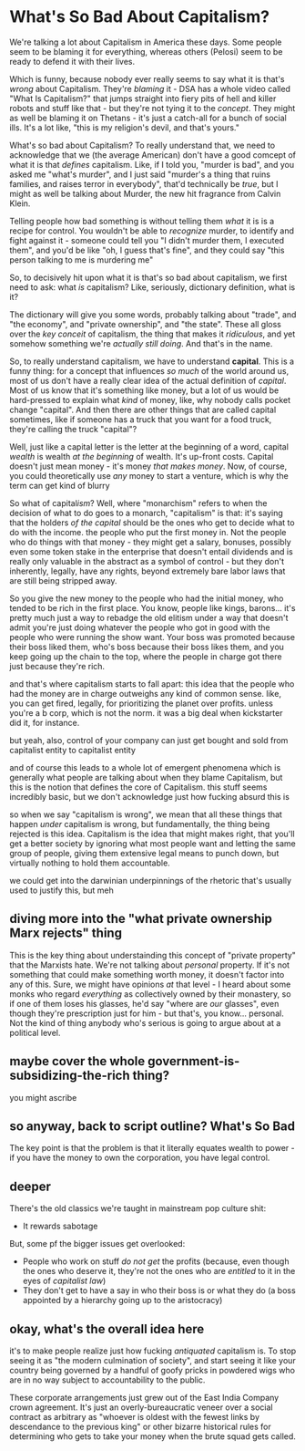 # What's So Bad About Capitalism?

We're talking a lot about Capitalism in America these days. Some people seem to be blaming it for everything, whereas others (Pelosi) seem to be ready to defend it with their lives.

Which is funny, because nobody ever really seems to say what it is that's *wrong* about Capitalism. They're *blaming* it - DSA has a whole video called "What Is Capitalism?" that jumps straight into fiery pits of hell and killer robots and stuff like that - but they're not tying it to the *concept*. They might as well be blaming it on Thetans - it's just a catch-all for a bunch of social ills. It's a lot like, "this is my religion's devil, and that's yours."

What's so bad about Capitalism? To really understand that, we need to acknowledge that we (the average American) don't have a good comcept of what it is that *defines* capitalism. Like, if I told you, "murder is bad", and you asked me "what's murder", and I just said "murder's a thing that ruins families, and raises terror in everybody", that'd technically be *true*, but I might as well be talking about Murder, the new hit fragrance from Calvin Klein.

Telling people how bad something is without telling them *what* it is is a recipe for control. You wouldn't be able to *recognize* murder, to identify and fight against it - someone could tell you "I didn't murder them, I executed them", and you'd be like "oh, I guess that's fine", and they could say "this person talking to me is murdering me"

So, to decisively hit upon what it is that's so bad about capitalism, we first need to ask: what *is* capitalism? Like, seriously, dictionary definition, what is it?

The dictionary will give you some words, probably talking about "trade", and "the economy", and "private ownership", and "the state". These all gloss over the *key conceit* of capitalism, the thing that makes it *ridiculous*, and yet somehow something we're *actually still doing*. And that's in the name.

So, to really understand capitalism, we have to understand **capital**. This is a funny thing: for a concept that influences *so much* of the world around us, most of us don't have a really clear idea of the actual definition of *capital*. Most of us know that it's something like money, but a lot of us would be hard-pressed to explain what *kind* of money, like, why nobody calls pocket change "capital". And then there are other things that are called capital sometimes, like if someone has a truck that you want for a food truck, they're calling the truck "capital"?

Well, just like a capital letter is the letter at the beginning of a word, capital *wealth* is wealth *at the beginning* of wealth. It's up-front costs. Capital doesn't just mean money - it's money *that makes money*. Now, of course, you could theoretically use *any* money to start a venture, which is why the term can get kind of blurry

So what of capital*ism*? Well, where "monarchism" refers to when the decision of what to do goes to a monarch, "capitalism" is that: it's saying that the holders *of the capital* should be the ones who get to decide what to do with the income. the people who put the first money in. Not the people who do things with that money - they might get a salary, bonuses, possibly even some token stake in the enterprise that doesn't entail dividends and is really only valuable in the abstract as a symbol of control - but they don't inherently, legally, have any rights, beyond extremely bare labor laws that are still being stripped away.

So you give the new money to the people who had the initial money, who tended to be rich in the first place. You know, people like kings, barons... it's pretty much just a way to rebadge the old elitism under a way that doesn't admit you're just doing whatever the people who got in good with the people who were running the show want. Your boss was promoted because their boss liked them, who's boss because their boss likes them, and you keep going up the chain to the top, where the people in charge got there just because they're rich.

and that's where capitalism starts to fall apart: this idea that the people who had the money are in charge outweighs any kind of common sense. like, you can get fired, legally, for prioritizing the planet over profits. unless you're a b corp, which is not the norm. it was a big deal when kickstarter did it, for instance.

but yeah, also, control of your company can just get bought and sold from capitalist entity to capitalist entity

and of course this leads to a whole lot of emergent phenomena which is generally what people are talking about when they blame Capitalism, but this is the notion that defines the core of Capitalism. this stuff seems incredibly basic, but we don't acknowledge just how fucking absurd this is

so when we say "capitalism is wrong", we mean that all these things that happen *under* capitalism is wrong, but fundamentally, the thing being rejected is this idea. Capitalism is the idea that might makes right, that you'll get a better society by ignoring what most people want and letting the same group of people, giving them extensive legal means to punch down, but virtually nothing to hold them accountable.

we could get into the darwinian underpinnings of the rhetoric that's usually used to justify this, but meh

## diving more into the "what private ownership Marx rejects" thing

This is the key thing about understainding this concept of "private property" that the Marxists hate. We're not talking about *personal* property. If it's not something that could make something worth money, it doesn't factor into any of this. Sure, we might have opinions *at* that level - I heard about some monks who regard *everything* as collectively owned by their monastery, so if one of them loses his glasses, he'd say "where are *our* glasses", even though they're prescription just for him - but that's, you know... personal. Not the kind of thing anybody who's serious is going to argue about at a political level.

## maybe cover the whole government-is-subsidizing-the-rich thing?

you might ascribe

## so anyway, back to script outline? What's So Bad

The key point is that the problem is that it literally equates wealth to power - if you have the money to own the corporation, you have legal control.

## deeper

There's the old classics we're taught in mainstream pop culture shit:

- It rewards sabotage

But, some pf the bigger issues get overlooked:

- People who work on stuff *do not get* the profits (because, even though the ones who deserve it, they're not the ones who are *entitled* to it in the eyes of *capitalist law*)
- They don't get to have a say in who their boss is or what they do (a boss appointed by a hierarchy going up to the aristocracy)

## okay, what's the overall idea here

it's to make people realize just how fucking *antiquated* capitalism is. To stop seeing it as "the modern culmination of society", and start seeing it like your country being governed by a handful of goofy pricks in powdered wigs who are in no way subject to accountability to the public.

These corporate arrangements just grew out of the East India Company crown agreement. It's just an overly-bureaucratic veneer over a social contract as arbitrary as "whoever is oldest with the fewest links by descendance to the previous king" or other bizarre historical rules for determining who gets to take your money when the brute squad gets called.
